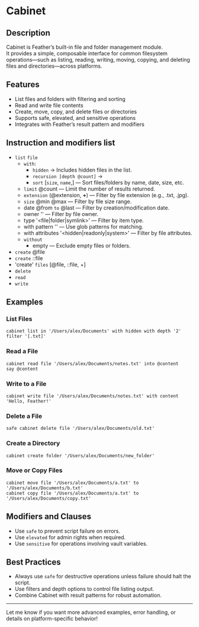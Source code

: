 # Cabinet

## Description

Cabinet is Feather’s built-in file and folder management module.  
It provides a simple, composable interface for common filesystem operations—such as listing, reading, writing, moving, copying, and deleting files and directories—across platforms.

## Features

- List files and folders with filtering and sorting
- Read and write file contents
- Create, move, copy, and delete files or directories
- Supports safe, elevated, and sensitive operations
- Integrates with Feather’s result pattern and modifiers

## Instruction and modifiers list

- `list` `file`
  - `with`:
    - `hidden` → Includes hidden files in the list.
    - `recursion [depth @count]` →
    - `sort` [`size`, `name`,] — Sort files/folders by name, date, size, etc.
  - `limit` @count — Limit the number of results returned.
  - `extension` (@extension, **+**) — Filter by file extension (e.g., .txt, .jpg).
  - `size` @min @max — Filter by file size range.
  - date @from `to` @last — Filter by creation/modification date.
  - owner '<user>' — Filter by file owner.
  - type '<file|folder|symlink>' — Filter by item type.
  - with pattern '<glob>' — Use glob patterns for matching.
  - with attributes '<hidden|readonly|system>' — Filter by file attributes.
  - `without`
    - empty — Exclude empty files or folders.
- `create` @file
- `create` ::file
- 'create' `files` [@file, ::file, +]
- `delete`
- `read`
- `write`

## Examples

### List Files

```sky
cabinet list in '/Users/alex/Documents' with hidden with depth '2' filter '[.txt]'
```

### Read a File

```sky
cabinet read file '/Users/alex/Documents/notes.txt' into @content
say @content
```

### Write to a File

```sky
cabinet write file '/Users/alex/Documents/notes.txt' with content 'Hello, Feather!'
```

### Delete a File

```sky
safe cabinet delete file '/Users/alex/Documents/old.txt'
```

### Create a Directory

```sky
cabinet create folder '/Users/alex/Documents/new_folder'
```

### Move or Copy Files

```sky
cabinet move file '/Users/alex/Documents/a.txt' to '/Users/alex/Documents/b.txt'
cabinet copy file '/Users/alex/Documents/a.txt' to '/Users/alex/Documents/copy.txt'
```

## Modifiers and Clauses

- Use `safe` to prevent script failure on errors.
- Use `elevated` for admin rights when required.
- Use `sensitive` for operations involving vault variables.

## Best Practices

- Always use `safe` for destructive operations unless failure should halt the script.
- Use filters and depth options to control file listing output.
- Combine Cabinet with result patterns for robust automation.

---

Let me know if you want more advanced examples, error handling, or details on platform-specific behavior!
